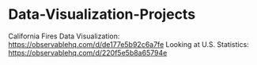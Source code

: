 # Data-Visualization-Projects
California Fires Data Visualization: https://observablehq.com/d/de177e5b92c6a7fe
Looking at U.S. Statistics: https://observablehq.com/d/220f5e5b8a65794e

